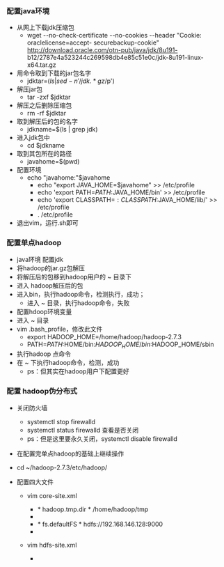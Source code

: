 ### 配置java环境
* 从网上下载jdk压缩包
	* wget --no-check-certificate --no-cookies --header "Cookie: oraclelicense=accept-  securebackup-cookie" http://download.oracle.com/otn-pub/java/jdk/8u191-  b12/2787e4a523244c269598db4e85c51e0c/jdk-8u191-linux-x64.tar.gz
* 用命令取到下载的jar包名字
	* jdktar=$(ls | sed -n '/jdk.*gz$/p')
* 解压jar包
	* tar -zxf $jdktar
* 解压之后删除压缩包
	* rm -rf $jdktar
* 取到解压后的包的名字
	* jdkname=$(ls | grep jdk)
* 进入jdk包中
	* cd $jdkname
* 取到其包所在的路径
	* javahome=$(pwd)
* 配置环境
	* echo "javahome:"$javahome
		* echo "export JAVA_HOME=$javahome" >> /etc/profile
		* echo 'export PATH=$PATH:$JAVA_HOME/bin' >> /etc/profile
		* echo 'export CLASSPATH=$:CLASSPATH:$JAVA_HOME/lib/' >> /etc/profile
		* . /etc/profile
* 退出vim，运行.sh即可
 
### 配置单点hadoop
* java环境  配置jdk
* 将hadoop的jar.gz包解压
* 将解压后的包移到hadoop用户的 ~ 目录下
* 进入 hadoop解压后的包
* 进入bin，执行hadoop命令，检测执行，成功；
	* 进入 ~ 目录，执行hadoop命令，失败
* 配置hdoop环境变量
* 进入 ~ 目录
* vim .bash_profile，修改此文件
	* export HADOOP_HOME=/home/hadoop/hadoop-2.7.3
	* PATH=$PATH:$HOME/bin:$HADOOP_HOME/bin:$HADOOP_HOME/sbin
* 执行hadoop 点命令
* 在 ~ 下执行hadoop命令，检测，成功
	* ps：但其实在hadoop用户下配置更好

### 配置 hadoop伪分布式
* 关闭防火墙
	* systemctl stop firewalld
	* systemctl status firewalld 查看是否关闭 
	* ps：但是这里要永久关闭，systemctl disable firewalld
* 在配置完单点hadoop的基础上继续操作
* cd ~/hadoop-2.7.3/etc/hadoop/
* 配置四大文件
	* vim core-site.xml 
		* <property>  
			* <name>hadoop.tmp.dir</name>  
			* <value>/home/hadoop/tmp</value>
		* </property>  
		* <property>  
			* <name>fs.defaultFS</name>  
			* <value>hdfs://192.168.146.128:9000</value>  
		* </property> 

	* vim hdfs-site.xml 
		* <!-- <property>    
			* <name>dfs.replication</name>    
			* <value>1</value>    
		* </property> -->   
		* <property>    
			* <name>dfs.namenode.name.dir</name>    
			* <value>file:/home/hadoop/dfs/name</value>    
		* </property>    
		* <property>    
			* <name>dfs.datanode.data.dir</name>    
			* <value>file:/home/hadoop/dfs/data</value>    
		 * </property>

	* vim yarn-site.xml 
		* <property>  
			* <name>mapreduce.framework.name</name>  
			* <value>yarn</value>  
		* </property>   
		* <property>  
			* <name>yarn.nodemanager.aux-services</name>  
			* <value>mapreduce_shuffle</value>  
		* </property>
* cp mapred-site.xml.template mapred-site.xml
* vim mapred-site.xml
	* <property>
		* <name>mapreduce.framework.name</name>
		* <value>yarn</value>
    * </property>
* 格式化
	* hadoop namenode -format
* 配置
	* vim hadoop-env.sh
    * 将JAVA_HOME改为(echo $JAVA_HOME)的运行结果
* 启动
	* start-all.sh
* 检测是否成功 jps
	* ![jps.png](https://upload-images.jianshu.io/upload_images/14467401-5f8a3a7e807fd295.png?imageMogr2/auto-orient/strip%7CimageView2/2/w/1240)

* 端口被进程占用的解决方案 
	* 第一步：查看端口是否被占用 
		* netstat -tunlp|grep 端口号
	* 第二步：如果被占用，解除占用
		* kill -9 进程号 (pid 进程号)
* 权限不够的解决方案
	* 查看是否之前用root用户登录过，sudo试试
	* 查看日志 
		* cd /home/hadoop/hadoop-2.7.3/logs












